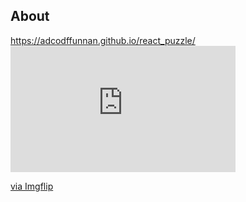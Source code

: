 <h2>About</h2>
<a href="https://adcodffunnan.github.io/react_puzzle/">https://adcodffunnan.github.io/react_puzzle/</a>


<div style="width:360px;max-width:100%;"><div style="height:0;padding-bottom:56.11%;position:relative;"><iframe width="360" height="202" style="position:absolute;top:0;left:0;width:100%;height:100%;" frameBorder="0" src="https://imgflip.com/embed/4bdgjd"></iframe></div><p><a href="https://imgflip.com/gif/4bdgjd">via Imgflip</a></p></div>
